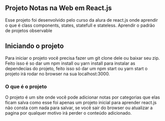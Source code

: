 ## Projeto Notas na Web em React.js

Esse projeto foi desenvolvido pelo curso da alura de react.js onde aprendir o que é class components, states, statefull e stateless. Aprendir o padrão de projetos observable 

## Iniciando o projeto

Para iniciar o projeto você precisa fazer um git clone dele ou baixar seu zip. Feito isso é so dar um npm install ou yarn install para instalar as dependecias do projeto, feito isso só dar um npm start ou yarn start o projeto irá rodar no browser na sua localhost:3000.

### O que é o projeto

O projeto é um site onde você pode adicionar notas por categorias que elas ficam salva como esse foi apenas um projeto inicial para aprender react.js não consta com nada para salvar, se você sair do browser ou atualizar a pagina por qualquer motivo irá perder o conteúdo adicionado.
